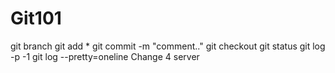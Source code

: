 # Git101


git branch
git add *
git commit -m "comment.."
git checkout <branchname>
git status
git log -p -1
git log --pretty=oneline
Change 4 server
